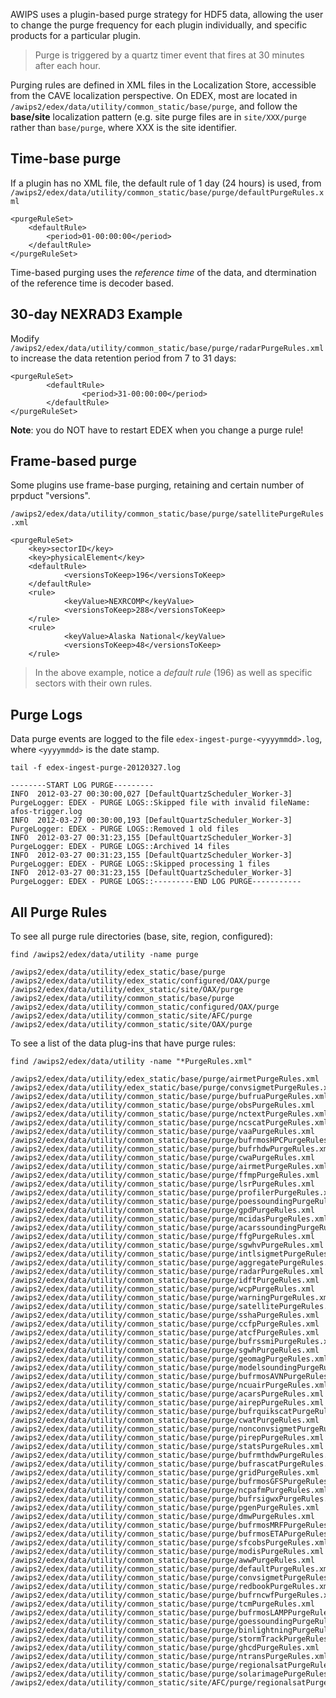 
AWIPS uses a plugin-based purge strategy for HDF5 data, allowing the user to change the purge frequency for each plugin individually, and specific products for a particular plugin.

> Purge is triggered by a quartz timer event that fires at 30 minutes after each hour. 

Purging rules are defined in XML files in the Localization Store, accessible from the CAVE localization perspective. On EDEX, most are located in `/awips2/edex/data/utility/common_static/base/purge`, and follow the **base/site** localization pattern (e.g. site purge files are in `site/XXX/purge` rather than `base/purge`, where XXX is the site identifier.

## Time-base purge

If a plugin has no XML file, the default rule of 1 day (24 hours) is used, from `/awips2/edex/data/utility/common_static/base/purge/defaultPurgeRules.xml` 

    <purgeRuleSet>
        <defaultRule>
            <period>01-00:00:00</period>
        </defaultRule>
    </purgeRuleSet>

Time-based purging uses the *reference time* of the data, and dtermination of the reference time is decoder based. 


## 30-day NEXRAD3 Example

Modify `/awips2/edex/data/utility/common_static/base/purge/radarPurgeRules.xml` to increase the data retention period from 7 to 31 days:

    <purgeRuleSet>
            <defaultRule>
                    <period>31-00:00:00</period>
            </defaultRule>
    </purgeRuleSet>

**Note**: you do NOT have to restart EDEX when you change a purge rule!


## Frame-based purge

Some plugins use frame-base purging, retaining and certain number of prpduct "versions". 

`/awips2/edex/data/utility/common_static/base/purge/satellitePurgeRules.xml`
    
    <purgeRuleSet>
        <key>sectorID</key>
        <key>physicalElement</key>
        <defaultRule>
                <versionsToKeep>196</versionsToKeep>
        </defaultRule>
        <rule>
                <keyValue>NEXRCOMP</keyValue>
                <versionsToKeep>288</versionsToKeep>
        </rule>
        <rule>
                <keyValue>Alaska National</keyValue>
                <versionsToKeep>48</versionsToKeep>
        </rule>

> In the above example, notice a *default rule* (196) as well as specific sectors with their own rules. 

## Purge Logs

Data purge events are logged to the file `edex-ingest-purge-<yyyymmdd>.log`, where `<yyyymmdd>` is the date stamp. 


    tail -f edex-ingest-purge-20120327.log 
    
    --------START LOG PURGE---------
    INFO  2012-03-27 00:30:00,027 [DefaultQuartzScheduler_Worker-3] PurgeLogger: EDEX - PURGE LOGS::Skipped file with invalid fileName: afos-trigger.log
    INFO  2012-03-27 00:30:00,193 [DefaultQuartzScheduler_Worker-3] PurgeLogger: EDEX - PURGE LOGS::Removed 1 old files
    INFO  2012-03-27 00:31:23,155 [DefaultQuartzScheduler_Worker-3] PurgeLogger: EDEX - PURGE LOGS::Archived 14 files
    INFO  2012-03-27 00:31:23,155 [DefaultQuartzScheduler_Worker-3] PurgeLogger: EDEX - PURGE LOGS::Skipped processing 1 files
    INFO  2012-03-27 00:31:23,155 [DefaultQuartzScheduler_Worker-3] PurgeLogger: EDEX - PURGE LOGS::---------END LOG PURGE-----------


## All Purge Rules

To see all purge rule directories (base, site, region, configured):

    find /awips2/edex/data/utility -name purge
    
    /awips2/edex/data/utility/edex_static/base/purge
    /awips2/edex/data/utility/edex_static/configured/OAX/purge
    /awips2/edex/data/utility/edex_static/site/OAX/purge
    /awips2/edex/data/utility/common_static/base/purge
    /awips2/edex/data/utility/common_static/configured/OAX/purge
    /awips2/edex/data/utility/common_static/site/AFC/purge
    /awips2/edex/data/utility/common_static/site/OAX/purge
    

To see a list of the data plug-ins that have purge rules:
    
    find /awips2/edex/data/utility -name "*PurgeRules.xml"
    
    /awips2/edex/data/utility/edex_static/base/purge/airmetPurgeRules.xml
    /awips2/edex/data/utility/edex_static/base/purge/convsigmetPurgeRules.xml
    /awips2/edex/data/utility/common_static/base/purge/bufruaPurgeRules.xml
    /awips2/edex/data/utility/common_static/base/purge/obsPurgeRules.xml
    /awips2/edex/data/utility/common_static/base/purge/nctextPurgeRules.xml
    /awips2/edex/data/utility/common_static/base/purge/ncscatPurgeRules.xml
    /awips2/edex/data/utility/common_static/base/purge/vaaPurgeRules.xml
    /awips2/edex/data/utility/common_static/base/purge/bufrmosHPCPurgeRules.xml
    /awips2/edex/data/utility/common_static/base/purge/bufrhdwPurgeRules.xml
    /awips2/edex/data/utility/common_static/base/purge/cwaPurgeRules.xml
    /awips2/edex/data/utility/common_static/base/purge/airmetPurgeRules.xml
    /awips2/edex/data/utility/common_static/base/purge/ffmpPurgeRules.xml
    /awips2/edex/data/utility/common_static/base/purge/lsrPurgeRules.xml
    /awips2/edex/data/utility/common_static/base/purge/profilerPurgeRules.xml
    /awips2/edex/data/utility/common_static/base/purge/poessoundingPurgeRules.xml
    /awips2/edex/data/utility/common_static/base/purge/gpdPurgeRules.xml
    /awips2/edex/data/utility/common_static/base/purge/mcidasPurgeRules.xml
    /awips2/edex/data/utility/common_static/base/purge/acarssoundingPurgeRules.xml
    /awips2/edex/data/utility/common_static/base/purge/ffgPurgeRules.xml
    /awips2/edex/data/utility/common_static/base/purge/sgwhvPurgeRules.xml
    /awips2/edex/data/utility/common_static/base/purge/intlsigmetPurgeRules.xml
    /awips2/edex/data/utility/common_static/base/purge/aggregatePurgeRules.xml
    /awips2/edex/data/utility/common_static/base/purge/radarPurgeRules.xml
    /awips2/edex/data/utility/common_static/base/purge/idftPurgeRules.xml
    /awips2/edex/data/utility/common_static/base/purge/wcpPurgeRules.xml
    /awips2/edex/data/utility/common_static/base/purge/warningPurgeRules.xml
    /awips2/edex/data/utility/common_static/base/purge/satellitePurgeRules.xml
    /awips2/edex/data/utility/common_static/base/purge/sshaPurgeRules.xml
    /awips2/edex/data/utility/common_static/base/purge/ccfpPurgeRules.xml
    /awips2/edex/data/utility/common_static/base/purge/atcfPurgeRules.xml
    /awips2/edex/data/utility/common_static/base/purge/bufrssmiPurgeRules.xml
    /awips2/edex/data/utility/common_static/base/purge/sgwhPurgeRules.xml
    /awips2/edex/data/utility/common_static/base/purge/geomagPurgeRules.xml
    /awips2/edex/data/utility/common_static/base/purge/modelsoundingPurgeRules.xml
    /awips2/edex/data/utility/common_static/base/purge/bufrmosAVNPurgeRules.xml
    /awips2/edex/data/utility/common_static/base/purge/ncuairPurgeRules.xml
    /awips2/edex/data/utility/common_static/base/purge/acarsPurgeRules.xml
    /awips2/edex/data/utility/common_static/base/purge/airepPurgeRules.xml
    /awips2/edex/data/utility/common_static/base/purge/bufrquikscatPurgeRules.xml
    /awips2/edex/data/utility/common_static/base/purge/cwatPurgeRules.xml
    /awips2/edex/data/utility/common_static/base/purge/nonconvsigmetPurgeRules.xml
    /awips2/edex/data/utility/common_static/base/purge/pirepPurgeRules.xml
    /awips2/edex/data/utility/common_static/base/purge/statsPurgeRules.xml
    /awips2/edex/data/utility/common_static/base/purge/bufrmthdwPurgeRules.xml
    /awips2/edex/data/utility/common_static/base/purge/bufrascatPurgeRules.xml
    /awips2/edex/data/utility/common_static/base/purge/gridPurgeRules.xml
    /awips2/edex/data/utility/common_static/base/purge/bufrmosGFSPurgeRules.xml
    /awips2/edex/data/utility/common_static/base/purge/ncpafmPurgeRules.xml
    /awips2/edex/data/utility/common_static/base/purge/bufrsigwxPurgeRules.xml
    /awips2/edex/data/utility/common_static/base/purge/pgenPurgeRules.xml
    /awips2/edex/data/utility/common_static/base/purge/dmwPurgeRules.xml
    /awips2/edex/data/utility/common_static/base/purge/bufrmosMRFPurgeRules.xml
    /awips2/edex/data/utility/common_static/base/purge/bufrmosETAPurgeRules.xml
    /awips2/edex/data/utility/common_static/base/purge/sfcobsPurgeRules.xml
    /awips2/edex/data/utility/common_static/base/purge/modisPurgeRules.xml
    /awips2/edex/data/utility/common_static/base/purge/awwPurgeRules.xml
    /awips2/edex/data/utility/common_static/base/purge/defaultPurgeRules.xml
    /awips2/edex/data/utility/common_static/base/purge/convsigmetPurgeRules.xml
    /awips2/edex/data/utility/common_static/base/purge/redbookPurgeRules.xml
    /awips2/edex/data/utility/common_static/base/purge/bufrncwfPurgeRules.xml
    /awips2/edex/data/utility/common_static/base/purge/tcmPurgeRules.xml
    /awips2/edex/data/utility/common_static/base/purge/bufrmosLAMPPurgeRules.xml
    /awips2/edex/data/utility/common_static/base/purge/goessoundingPurgeRules.xml
    /awips2/edex/data/utility/common_static/base/purge/binlightningPurgeRules.xml
    /awips2/edex/data/utility/common_static/base/purge/stormTrackPurgeRules.xml
    /awips2/edex/data/utility/common_static/base/purge/ghcdPurgeRules.xml
    /awips2/edex/data/utility/common_static/base/purge/ntransPurgeRules.xml
    /awips2/edex/data/utility/common_static/base/purge/regionalsatPurgeRules.xml
    /awips2/edex/data/utility/common_static/base/purge/solarimagePurgeRules.xml
    /awips2/edex/data/utility/common_static/site/AFC/purge/regionalsatPurgeRules.xml
